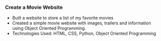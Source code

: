 ### Create a Movie Website
+ Built a website to store a list of my favorite movies
+ Created a simple movie website with images, trailers and information using Object Oriented Programming.
+ Technologies Used: HTML, CSS, Python, Object Oriented Programming
